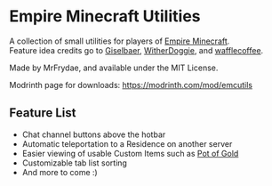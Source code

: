 # Empire Minecraft Utilities

A collection of small utilities for players of [Empire Minecraft](https://ref.emc.gs/GreenMeanie).  
Feature idea credits go to [Giselbaer](https://u.emc.gs/Giselbaer), [WitherDoggie](https://u.emc.gs/WitherDoggie), and [wafflecoffee](https://u.emc.gs/wafflecoffee).

Made by MrFrydae, and available under the MIT License.

Modrinth page for downloads: https://modrinth.com/mod/emcutils

## Feature List
* Chat channel buttons above the hotbar
* Automatic teleportation to a Residence on another server
* Easier viewing of usable Custom Items such as [Pot of Gold](https://wiki.emc.gs/pot-of-gold)
* Customizable tab list sorting
* And more to come :)
